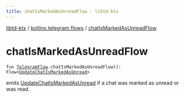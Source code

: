 ```yaml
---
title: chatIsMarkedAsUnreadFlow - libtd-ktx
---
```


[libtd-ktx](../index.html) / [kotlinx.telegram.flows](index.html) / [chatIsMarkedAsUnreadFlow](./chat-is-marked-as-unread-flow.html)

# chatIsMarkedAsUnreadFlow

`fun `[`TelegramFlow`](../kotlinx.telegram.core/-telegram-flow/index.html)`.chatIsMarkedAsUnreadFlow(): Flow<`[`UpdateChatIsMarkedAsUnread`](https://tdlibx.github.io/td/docs/org/drinkless/td/libcore/telegram/TdApi.UpdateChatIsMarkedAsUnread.html)`>`

emits [UpdateChatIsMarkedAsUnread](https://tdlibx.github.io/td/docs/org/drinkless/td/libcore/telegram/TdApi.UpdateChatIsMarkedAsUnread.html) if a chat was marked as unread or was read.


